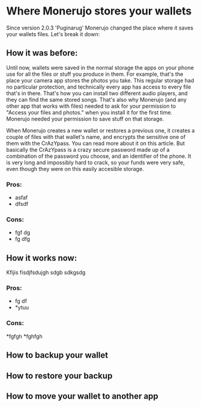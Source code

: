 # Where Monerujo stores your wallets

Since version 2.0.3 'Puginarug' Monerujo changed the place where it saves your wallets files. Let's break it down:

## How it was before:
Until now, wallets were saved in the normal storage the apps on your phone use for all the files or stuff you produce in them. For example, that's the place your camera app stores the photos you take. This regular storage had no particular protection, and technically every app has access to every file that's in there. That's how you can install two different audio players, and they can find the same stored songs. That's also why Monerujo (and any other app that works with files) needed to ask for your permission to "Access your files and photos." when you install it for the first time. Monerujo needed your permission to save stuff on that storage.

When Monerujo creates a new wallet or restores a previous one, it creates a couple of files with that wallet's name, and encrypts the sensitive one of them with the CrAzYpass. You can read more about it on this article. But basically the CrAzYpass is a crazy secure password made up of a combination of the password you choose, and an identifier of the phone. It is very long and impossibly hard to crack, so your funds were very safe, even though they were on this easily accesible storage.

### Pros:
* asfaf
* dfsdf

### Cons:
* fgf dg
* fg dfg

## How it works now:
Kfijis fisdjfsdujgh sdgb sdkgsdg

### Pros:
* fg df
* *ytuu

### Cons:
*fgfgh
*fghfgh



## How to backup your wallet
## How to restore your backup
## How to move your wallet to another app
